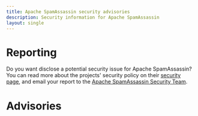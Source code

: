```yaml
---
title: Apache SpamAssassin security advisories
description: Security information for Apache SpamAssassin
layout: single
---
```


# Reporting

Do you want disclose a potential security issue for Apache SpamAssassin? You can read more about the projects' security policy on their [security page](https://cwiki.apache.org/confluence/display/SPAMASSASSIN/SecurityPolicy), and email your report to the  [Apache SpamAssassin Security Team](mailto:security@spamassassin.apache.org).

# Advisories